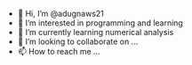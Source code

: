 - 👋 Hi, I’m @adugnaws21
- 👀 I’m interested in programming and learning
- 🌱 I’m currently learning numerical analysis
- 💞️ I’m looking to collaborate on ...
- 📫 How to reach me ...

<!---
adugnaws21/adugnaws21 is a ✨ special ✨ repository because its `README.md` (this file) appears on your GitHub profile.
You can click the Preview link to take a look at your changes.
--->
